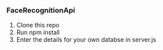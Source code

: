 ### FaceRecognitionApi

1. Clone this repo
1. Run npm install
1. Enter the details for your own databse in server.js
